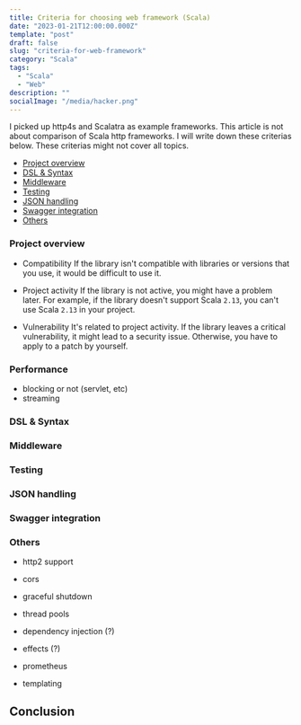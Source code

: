 ```yaml
---
title: Criteria for choosing web framework (Scala)
date: "2023-01-21T12:00:00.000Z"
template: "post"
draft: false
slug: "criteria-for-web-framework"
category: "Scala"
tags:
  - "Scala"
  - "Web"
description: ""
socialImage: "/media/hacker.png"
---
```


I picked up http4s and Scalatra as example frameworks. This article is not about comparison of Scala http frameworks.
I will write down these criterias below. These criterias might not cover all topics.
- [Project overview](#project-overview)
- [DSL & Syntax](#dsl--syntax)
- [Middleware](#middleware)
- [Testing](#testing)
- [JSON handling](#json-handling)
- [Swagger integration](#swagger-integration)
- [Others](#others)

### Project overview
- Compatibility
If the library isn't compatible with libraries or versions that you use, it would be difficult to use it.

- Project activity
If the library is not active, you might have a problem later.
For example, if the library doesn't support Scala `2.13`, you can't use Scala `2.13` in your project.

- Vulnerability
It's related to project activity. If the library leaves a critical vulnerability, it might lead to a security issue.
Otherwise, you have to apply to a patch by yourself.

### Performance
- blocking or not (servlet, etc)
- streaming

### DSL & Syntax

### Middleware

### Testing

### JSON handling

### Swagger integration

### Others
- http2 support
- cors
- graceful shutdown

- thread pools

- dependency injection (?)

- effects (?)
- prometheus
- templating

## Conclusion